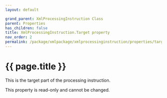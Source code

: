 ```yaml
---
layout: default

grand_parent: XmlProcessingInstruction Class
parent: Properties
has_children: false
title: XmlProcessingInstruction.Target property
nav_order: 2
permalink: /package/xmlpackage/xmlprocessinginstruction/properties/target
---
```

# {{ page.title }}

This is the target part of the processing instruction.

This property is read-only and cannot be changed.